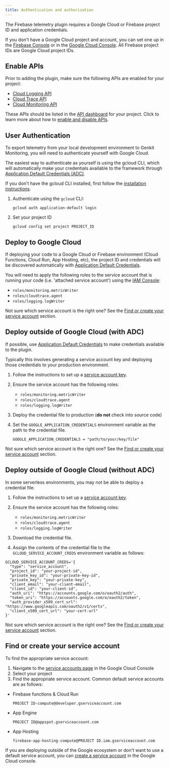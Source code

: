 ```yaml
---
title: Authentication and authorization
---
```


The Firebase telemetry plugin requires a Google Cloud or Firebase project ID
and application credentials.

If you don't have a Google Cloud project and account, you can set one up in the
[Firebase Console](https://console.firebase.google.com/) or in the
[Google Cloud Console](https://cloud.google.com). All Firebase project IDs are
Google Cloud project IDs.

## Enable APIs

Prior to adding the plugin, make sure the following APIs are enabled for
your project:

- [Cloud Logging API](https://console.cloud.google.com/apis/library/logging.googleapis.com)
- [Cloud Trace API](https://console.cloud.google.com/apis/library/cloudtrace.googleapis.com)
- [Cloud Monitoring API](https://console.cloud.google.com/apis/library/monitoring.googleapis.com)

These APIs should be listed in the
[API dashboard](https://console.cloud.google.com/apis/dashboard) for your
project.
Click to learn more about how to [enable and disable APIs](https://support.google.com/googleapi/answer/6158841).

## User Authentication

To export telemetry from your local development environment to Genkit
Monitoring, you will need to authenticate yourself with Google Cloud.

The easiest way to authenticate as yourself is using the gcloud CLI, which will
automatically make your credentials available to the framework through
[Application Default Credentials (ADC)](https://cloud.google.com/docs/authentication/application-default-credentials).

If you don't have the gcloud CLI installed, first follow the [installation instructions](https://cloud.google.com/sdk/docs/install#installation_instructions).

1. Authenticate using the `gcloud` CLI:

   ```posix-terminal
   gcloud auth application-default login
   ```

2. Set your project ID

   ```posix-terminal
   gcloud config set project PROJECT_ID
   ```

## Deploy to Google Cloud

If deploying your code to a Google Cloud or Firebase environment (Cloud
Functions, Cloud Run, App Hosting, etc), the project ID and credentials will be
discovered automatically with
[Application Default Credentials](https://cloud.google.com/docs/authentication/provide-credentials-adc).

You will need to apply the following roles to the service account that is
running your code (i.e. 'attached service account') using the
[IAM Console](https://console.cloud.google.com/iam-admin/iam):

- `roles/monitoring.metricWriter`
- `roles/cloudtrace.agent`
- `roles/logging.logWriter`

Not sure which service account is the right one? See the
[Find or create your service account](#find-or-create-your-service-account)
section.

## Deploy outside of Google Cloud (with ADC)

If possible, use
[Application Default Credentials](https://cloud.google.com/docs/authentication/provide-credentials-adc)
to make credentials available to the plugin.

Typically this involves generating a service account key and deploying
those credentials to your production environment.

1. Follow the instructions to set up a
   [service account key](https://cloud.google.com/iam/docs/keys-create-delete#creating).

2. Ensure the service account has the following roles:

   - `roles/monitoring.metricWriter`
   - `roles/cloudtrace.agent`
   - `roles/logging.logWriter`

3. Deploy the credential file to production (**do not** check into source code)

4. Set the `GOOGLE_APPLICATION_CREDENTIALS` environment variable as the path to
   the credential file.

   ```posix-terminal
   GOOGLE_APPLICATION_CREDENTIALS = "path/to/your/key/file"
   ```

Not sure which service account is the right one? See the
[Find or create your service account](#find-or-create-your-service-account)
section.

## Deploy outside of Google Cloud (without ADC)

In some serverless environments, you may not be able to deploy a credential
file.

1. Follow the instructions to set up a
   [service account key](https://cloud.google.com/iam/docs/keys-create-delete#creating).

2. Ensure the service account has the following roles:

   - `roles/monitoring.metricWriter`
   - `roles/cloudtrace.agent`
   - `roles/logging.logWriter`

3. Download the credential file.

4. Assign the contents of the credential file to the
   `GCLOUD_SERVICE_ACCOUNT_CREDS` environment variable as follows:

```posix-terminal
GCLOUD_SERVICE_ACCOUNT_CREDS='{
  "type": "service_account",
  "project_id": "your-project-id",
  "private_key_id": "your-private-key-id",
  "private_key": "your-private-key",
  "client_email": "your-client-email",
  "client_id": "your-client-id",
  "auth_uri": "https://accounts.google.com/o/oauth2/auth",
  "token_uri": "https://accounts.google.com/o/oauth2/token",
  "auth_provider_x509_cert_url": "https://www.googleapis.com/oauth2/v1/certs",
  "client_x509_cert_url": "your-cert-url"
}'
```

Not sure which service account is the right one? See the
[Find or create your service account](#find-or-create-your-service-account)
section.

## Find or create your service account

To find the appropriate service account:

1. Navigate to the [service accounts page](https://console.cloud.google.com/iam-admin/serviceaccounts)
   in the Google Cloud Console
2. Select your project
3. Find the appropriate service account. Common default service accounts are as follows:

- Firebase functions & Cloud Run

  `PROJECT ID-compute@developer.gserviceaccount.com`

- App Engine

  `PROJECT ID@appspot.gserviceaccount.com`

- App Hosting

  `firebase-app-hosting-compute@PROJECT ID.iam.gserviceaccount.com`

If you are deploying outside of the Google ecosystem or don't want to use a
default service account, you can
[create a service account](https://cloud.google.com/iam/docs/service-accounts-create#creating)
in the Google Cloud console.
